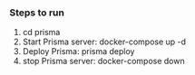 ### Steps to run

1. cd prisma
2. Start Prisma server: docker-compose up -d
3. Deploy Prisma: prisma deploy
4. stop Prisma server: docker-compose down
